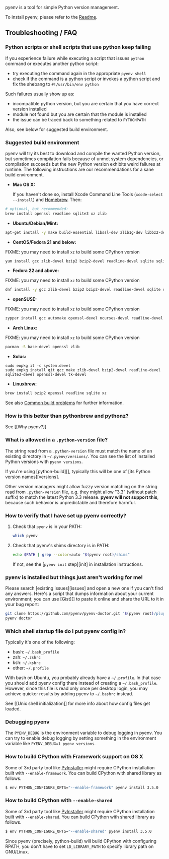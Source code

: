 pyenv is a tool for simple Python version management.

To install pyenv, please refer to the [Readme](https://github.com/pyenv/pyenv/).

## Troubleshooting / FAQ

### Python scripts or shell scripts that use python keep failing

If you experience failure while executing a script that issues `python` command or executes another python script:
 - try executing the command again in the appropriate `pyenv shell`
 - check if the command is a python script or invokes a python script and fix the shebang to `#!/usr/bin/env python`
 
Such failures usually show up as:
  - incompatible python version, but you are certain that you have correct version installed
  - module not found but you are certain that the module is installed
  - the issue can be traced back to something related to `PYTHONPATH`

Also, see below for suggested build environment.

### Suggested build environment

pyenv will try its best to download and compile the wanted Python version,
but sometimes compilation fails because of unmet system dependencies, or
compilation succeeds but the new Python version exhibits weird failures at
runtime. The following instructions are our recommendations for a sane build
environment.

* **Mac OS X:**

  If you haven't done so, install Xcode Command Line Tools
  (`xcode-select --install`) and [Homebrew](http://brew.sh/). Then:

```sh
# optional, but recommended:
brew install openssl readline sqlite3 xz zlib
```

* **Ubuntu/Debian/Mint:**

```sh
apt-get install -y make build-essential libssl-dev zlib1g-dev libbz2-dev libreadline-dev libsqlite3-dev wget curl llvm libncurses5-dev xz-utils tk-dev libxml2-dev libxmlsec1-dev libffi-dev
```

* **CentOS/Fedora 21 and below:**

FIXME: you may need to install `xz` to build some CPython version

```sh
yum install gcc zlib-devel bzip2 bzip2-devel readline-devel sqlite sqlite-devel openssl-devel tk-devel libffi-devel
```

* **Fedora 22 and above:**

FIXME: you may need to install `xz` to build some CPython version

```sh
dnf install -y gcc zlib-devel bzip2 bzip2-devel readline-devel sqlite sqlite-devel openssl-devel tk-devel libffi-devel
```

* **openSUSE:**

FIXME: you may need to install `xz` to build some CPython version

```sh
zypper install gcc automake openssl-devel ncurses-devel readline-devel zlib-devel tk-devel
```

* **Arch Linux:**

FIXME: you may need to install `xz` to build some CPython version

```sh
pacman -S base-devel openssl zlib
```

* **Solus:**

```
sudo eopkg it -c system.devel
sudo eopkg install git gcc make zlib-devel bzip2-devel readline-devel sqlite3-devel openssl-devel tk-devel
```

* **Linuxbrew:**

```sh
brew install bzip2 openssl readline sqlite xz
```


See also [Common build problems](https://github.com/pyenv/pyenv/wiki/Common-build-problems) for further information.

### How is this better than pythonbrew and pythonz?

See [[Why pyenv?]]

### What is allowed in a `.python-version` file?

The string read from a `.python-version` file must match the name of an existing
directory in `~/.pyenv/versions/`. You can see the list of installed Python
versions with `pyenv versions`.

If you're using [python-build][], typically this will be one of [its Python version
names][versions].

Other version managers might allow fuzzy version matching on the string read
from `.python-version` file, e.g. they might allow "3.3" (without patch suffix)
to match the latest Python 3.3 release. **pyenv will not support this**, because
such behavior is unpredictable and therefore harmful.

### How to verify that I have set up pyenv correctly?

1.  Check that `pyenv` is in your PATH:

    ```sh
    which pyenv
    ```

2.  Check that pyenv's shims directory is in PATH:

    ```sh
    echo $PATH | grep --color=auto "$(pyenv root)/shims"
    ```

    If not, see the [`pyenv init` step][init] in installation instructions.

### pyenv is installed but things just aren't working for me!

Please search [existing issues][issues] and open a new one if you can't find any answers. Here's a script that dumps information about your current environment; you can use [Gist][] to paste it online and share the URL to it in your bug report:

```sh
git clone https://github.com/pyenv/pyenv-doctor.git "$(pyenv root)/plugins/pyenv-doctor"
pyenv doctor
```

### Which shell startup file do I put pyenv config in?

Typically it's one of the following:

* bash: `~/.bash_profile`
* zsh: `~/.zshrc`
* ksh: `~/.kshrc`
* other: `~/.profile`

With bash on Ubuntu, you probably already have a `~/.profile`. In that case you
should add pyenv config there instead of creating a `~/.bash_profile`. However,
since this file is read only once per desktop login, you may achieve quicker
results by adding pyenv to `~/.bashrc` instead.

See [[Unix shell initialization]] for more info about how config files get
loaded.

### Debugging pyenv

The `PYENV_DEBUG` is the environment variable to debug logging in pyenv. You can try to enable debug logging by setting something in the environment variable like `PYENV_DEBUG=1 pyenv versions`.

### How to build CPython with Framework support on OS X

Some of 3rd party tool like [PyInstaller](https://github.com/pyinstaller/pyinstaller) might require CPython installation built with `--enable-framework`. You can build CPython with shared library as follows.

```sh
$ env PYTHON_CONFIGURE_OPTS="--enable-framework" pyenv install 3.5.0
```

### How to build CPython with `--enable-shared`

Some of 3rd party tool like [PyInstaller](https://github.com/pyinstaller/pyinstaller) might require CPython installation built with `--enable-shared`. You can build CPython with shared library as follows.

```sh
$ env PYTHON_CONFIGURE_OPTS="--enable-shared" pyenv install 3.5.0
```

Since pyenv (precisely, python-build) will build CPython with configuring RPATH, you don't have to set `LD_LIBRARY_PATH` to specify library path on GNU/Linux.
